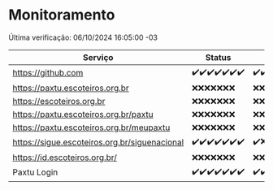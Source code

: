 # Monitoramento

Última verificação: 06/10/2024 16:05:00 -03

|Serviço|Status|Últimas 24h|
|---|---|---|
|https://github.com|<span title="2024-09-29: OK=23">✔️</span><span title="2024-09-30: OK=23">✔️</span><span title="2024-10-01: OK=23">✔️</span><span title="2024-10-02: OK=23">✔️</span><span title="2024-10-03: OK=23">✔️</span><span title="2024-10-04: OK=23">✔️</span><span title="2024-10-05: OK=18">✔️</span>|<span title="05/10/2024 16:06:00 -03 : 200">✔️</span><span title="05/10/2024 17:07:00 -03 : 200">✔️</span><span title="05/10/2024 18:06:00 -03 : 200">✔️</span><span title="05/10/2024 19:08:00 -03 : 200">✔️</span><span title="05/10/2024 20:07:00 -03 : 200">✔️</span><span title="05/10/2024 21:43:00 -03 : 200">✔️</span><span title="05/10/2024 23:16:00 -03 : 200">✔️</span><span title="06/10/2024 00:17:00 -03 : 200">✔️</span><span title="06/10/2024 01:10:00 -03 : 200">✔️</span><span title="06/10/2024 02:07:00 -03 : 200">✔️</span><span title="06/10/2024 03:10:00 -03 : 200">✔️</span><span title="06/10/2024 04:08:00 -03 : 200">✔️</span><span title="06/10/2024 05:09:00 -03 : 200">✔️</span><span title="06/10/2024 06:08:00 -03 : 200">✔️</span><span title="06/10/2024 07:07:00 -03 : 200">✔️</span><span title="06/10/2024 08:06:00 -03 : 200">✔️</span><span title="06/10/2024 09:13:00 -03 : 200">✔️</span><span title="06/10/2024 10:13:00 -03 : 200">✔️</span><span title="06/10/2024 11:06:00 -03 : 200">✔️</span><span title="06/10/2024 12:07:00 -03 : 200">✔️</span><span title="06/10/2024 13:08:00 -03 : 200">✔️</span><span title="06/10/2024 14:07:00 -03 : 200">✔️</span><span title="06/10/2024 15:09:00 -03 : 200">✔️</span><span title="06/10/2024 16:04:00 -03 : 200">✔️</span>|
|https://paxtu.escoteiros.org.br|<span title="2024-09-29: Falhas=23">❌</span><span title="2024-09-30: Falhas=23">❌</span><span title="2024-10-01: Falhas=23">❌</span><span title="2024-10-02: Falhas=23">❌</span><span title="2024-10-03: Falhas=23">❌</span><span title="2024-10-04: Falhas=23">❌</span><span title="2024-10-05: Falhas=18">❌</span>|<span title="05/10/2024 16:06:00 -03 : 403">❌</span><span title="05/10/2024 17:07:00 -03 : 403">❌</span><span title="05/10/2024 18:06:00 -03 : 403">❌</span><span title="05/10/2024 19:08:00 -03 : 403">❌</span><span title="05/10/2024 20:07:00 -03 : 403">❌</span><span title="05/10/2024 21:43:00 -03 : 403">❌</span><span title="05/10/2024 23:16:00 -03 : 403">❌</span><span title="06/10/2024 00:17:00 -03 : 403">❌</span><span title="06/10/2024 01:10:00 -03 : 403">❌</span><span title="06/10/2024 02:07:00 -03 : 403">❌</span><span title="06/10/2024 03:10:00 -03 : 403">❌</span><span title="06/10/2024 04:08:00 -03 : 403">❌</span><span title="06/10/2024 05:09:00 -03 : 403">❌</span><span title="06/10/2024 06:08:00 -03 : 403">❌</span><span title="06/10/2024 07:07:00 -03 : 403">❌</span><span title="06/10/2024 08:06:00 -03 : 403">❌</span><span title="06/10/2024 09:13:00 -03 : 403">❌</span><span title="06/10/2024 10:13:00 -03 : 403">❌</span><span title="06/10/2024 11:06:00 -03 : 403">❌</span><span title="06/10/2024 12:07:00 -03 : 403">❌</span><span title="06/10/2024 13:08:00 -03 : 403">❌</span><span title="06/10/2024 14:07:00 -03 : 403">❌</span><span title="06/10/2024 15:09:00 -03 : 403">❌</span><span title="06/10/2024 16:04:00 -03 : 403">❌</span>|
|https://escoteiros.org.br|<span title="2024-09-29: Falhas=23">❌</span><span title="2024-09-30: Falhas=23">❌</span><span title="2024-10-01: Falhas=23">❌</span><span title="2024-10-02: Falhas=23">❌</span><span title="2024-10-03: Falhas=23">❌</span><span title="2024-10-04: Falhas=23">❌</span><span title="2024-10-05: Falhas=18">❌</span>|<span title="05/10/2024 16:06:00 -03 : 403">❌</span><span title="05/10/2024 17:07:00 -03 : 403">❌</span><span title="05/10/2024 18:06:00 -03 : 403">❌</span><span title="05/10/2024 19:08:00 -03 : 403">❌</span><span title="05/10/2024 20:07:00 -03 : 403">❌</span><span title="05/10/2024 21:43:00 -03 : 403">❌</span><span title="05/10/2024 23:16:00 -03 : 403">❌</span><span title="06/10/2024 00:17:00 -03 : 403">❌</span><span title="06/10/2024 01:10:00 -03 : 403">❌</span><span title="06/10/2024 02:07:00 -03 : 403">❌</span><span title="06/10/2024 03:10:00 -03 : 403">❌</span><span title="06/10/2024 04:08:00 -03 : 403">❌</span><span title="06/10/2024 05:09:00 -03 : 403">❌</span><span title="06/10/2024 06:08:00 -03 : 403">❌</span><span title="06/10/2024 07:07:00 -03 : 403">❌</span><span title="06/10/2024 08:06:00 -03 : 403">❌</span><span title="06/10/2024 09:13:00 -03 : 403">❌</span><span title="06/10/2024 10:13:00 -03 : 403">❌</span><span title="06/10/2024 11:06:00 -03 : 403">❌</span><span title="06/10/2024 12:07:00 -03 : 403">❌</span><span title="06/10/2024 13:08:00 -03 : 403">❌</span><span title="06/10/2024 14:07:00 -03 : 403">❌</span><span title="06/10/2024 15:09:00 -03 : 403">❌</span><span title="06/10/2024 16:04:00 -03 : 403">❌</span>|
|https://paxtu.escoteiros.org.br/paxtu|<span title="2024-09-29: Falhas=23">❌</span><span title="2024-09-30: Falhas=23">❌</span><span title="2024-10-01: Falhas=23">❌</span><span title="2024-10-02: Falhas=23">❌</span><span title="2024-10-03: Falhas=23">❌</span><span title="2024-10-04: Falhas=23">❌</span><span title="2024-10-05: Falhas=18">❌</span>|<span title="05/10/2024 16:06:00 -03 : 403">❌</span><span title="05/10/2024 17:07:00 -03 : 403">❌</span><span title="05/10/2024 18:06:00 -03 : 403">❌</span><span title="05/10/2024 19:08:00 -03 : 403">❌</span><span title="05/10/2024 20:07:00 -03 : 403">❌</span><span title="05/10/2024 21:43:00 -03 : 403">❌</span><span title="05/10/2024 23:16:00 -03 : 403">❌</span><span title="06/10/2024 00:17:00 -03 : 403">❌</span><span title="06/10/2024 01:10:00 -03 : 403">❌</span><span title="06/10/2024 02:07:00 -03 : 403">❌</span><span title="06/10/2024 03:10:00 -03 : 403">❌</span><span title="06/10/2024 04:08:00 -03 : 403">❌</span><span title="06/10/2024 05:09:00 -03 : 403">❌</span><span title="06/10/2024 06:08:00 -03 : 403">❌</span><span title="06/10/2024 07:07:00 -03 : 403">❌</span><span title="06/10/2024 08:06:00 -03 : 403">❌</span><span title="06/10/2024 09:13:00 -03 : 403">❌</span><span title="06/10/2024 10:13:00 -03 : 403">❌</span><span title="06/10/2024 11:06:00 -03 : 403">❌</span><span title="06/10/2024 12:07:00 -03 : 403">❌</span><span title="06/10/2024 13:08:00 -03 : 403">❌</span><span title="06/10/2024 14:07:00 -03 : 403">❌</span><span title="06/10/2024 15:09:00 -03 : 403">❌</span><span title="06/10/2024 16:04:00 -03 : 403">❌</span>|
|https://paxtu.escoteiros.org.br/meupaxtu|<span title="2024-09-29: Falhas=23">❌</span><span title="2024-09-30: Falhas=23">❌</span><span title="2024-10-01: Falhas=23">❌</span><span title="2024-10-02: Falhas=23">❌</span><span title="2024-10-03: Falhas=23">❌</span><span title="2024-10-04: Falhas=23">❌</span><span title="2024-10-05: Falhas=18">❌</span>|<span title="05/10/2024 16:06:00 -03 : 403">❌</span><span title="05/10/2024 17:07:00 -03 : 403">❌</span><span title="05/10/2024 18:06:00 -03 : 403">❌</span><span title="05/10/2024 19:08:00 -03 : 403">❌</span><span title="05/10/2024 20:07:00 -03 : 403">❌</span><span title="05/10/2024 21:43:00 -03 : 403">❌</span><span title="05/10/2024 23:16:00 -03 : 403">❌</span><span title="06/10/2024 00:17:00 -03 : 403">❌</span><span title="06/10/2024 01:10:00 -03 : 403">❌</span><span title="06/10/2024 02:07:00 -03 : 403">❌</span><span title="06/10/2024 03:10:00 -03 : 403">❌</span><span title="06/10/2024 04:08:00 -03 : 403">❌</span><span title="06/10/2024 05:09:00 -03 : 403">❌</span><span title="06/10/2024 06:08:00 -03 : 403">❌</span><span title="06/10/2024 07:07:00 -03 : 403">❌</span><span title="06/10/2024 08:06:00 -03 : 403">❌</span><span title="06/10/2024 09:13:00 -03 : 403">❌</span><span title="06/10/2024 10:13:00 -03 : 403">❌</span><span title="06/10/2024 11:06:00 -03 : 403">❌</span><span title="06/10/2024 12:07:00 -03 : 403">❌</span><span title="06/10/2024 13:08:00 -03 : 403">❌</span><span title="06/10/2024 14:07:00 -03 : 403">❌</span><span title="06/10/2024 15:09:00 -03 : 403">❌</span><span title="06/10/2024 16:04:00 -03 : 403">❌</span>|
|https://sigue.escoteiros.org.br/siguenacional|<span title="2024-09-29: OK=23">✔️</span><span title="2024-09-30: OK=23">✔️</span><span title="2024-10-01: OK=23">✔️</span><span title="2024-10-02: OK=23">✔️</span><span title="2024-10-03: OK=23">✔️</span><span title="2024-10-04: OK=23">✔️</span><span title="2024-10-05: OK=18">✔️</span>|<span title="05/10/2024 16:07:00 -03 : 200">✔️</span><span title="05/10/2024 17:07:00 -03 : 0">❌</span><span title="05/10/2024 18:06:00 -03 : 200">✔️</span><span title="05/10/2024 19:08:00 -03 : 200">✔️</span><span title="05/10/2024 20:07:00 -03 : 200">✔️</span><span title="05/10/2024 21:43:00 -03 : 200">✔️</span><span title="05/10/2024 23:16:00 -03 : 200">✔️</span><span title="06/10/2024 00:17:00 -03 : 200">✔️</span><span title="06/10/2024 01:10:00 -03 : 200">✔️</span><span title="06/10/2024 02:07:00 -03 : 200">✔️</span><span title="06/10/2024 03:10:00 -03 : 200">✔️</span><span title="06/10/2024 04:08:00 -03 : 200">✔️</span><span title="06/10/2024 05:09:00 -03 : 200">✔️</span><span title="06/10/2024 06:08:00 -03 : 200">✔️</span><span title="06/10/2024 07:07:00 -03 : 200">✔️</span><span title="06/10/2024 08:06:00 -03 : 200">✔️</span><span title="06/10/2024 09:13:00 -03 : 200">✔️</span><span title="06/10/2024 10:13:00 -03 : 200">✔️</span><span title="06/10/2024 11:06:00 -03 : 200">✔️</span><span title="06/10/2024 12:07:00 -03 : 200">✔️</span><span title="06/10/2024 13:08:00 -03 : 200">✔️</span><span title="06/10/2024 14:07:00 -03 : 200">✔️</span><span title="06/10/2024 15:09:00 -03 : 200">✔️</span><span title="06/10/2024 16:04:00 -03 : 200">✔️</span>|
|https://id.escoteiros.org.br/|<span title="2024-09-29: Falhas=23">❌</span><span title="2024-09-30: Falhas=23">❌</span><span title="2024-10-01: Falhas=23">❌</span><span title="2024-10-02: Falhas=23">❌</span><span title="2024-10-03: Falhas=23">❌</span><span title="2024-10-04: Falhas=23">❌</span><span title="2024-10-05: Falhas=18">❌</span>|<span title="05/10/2024 16:07:00 -03 : 403">❌</span><span title="05/10/2024 17:08:00 -03 : 403">❌</span><span title="05/10/2024 18:06:00 -03 : 403">❌</span><span title="05/10/2024 19:08:00 -03 : 403">❌</span><span title="05/10/2024 20:07:00 -03 : 403">❌</span><span title="05/10/2024 21:43:00 -03 : 403">❌</span><span title="05/10/2024 23:16:00 -03 : 403">❌</span><span title="06/10/2024 00:17:00 -03 : 403">❌</span><span title="06/10/2024 01:10:00 -03 : 403">❌</span><span title="06/10/2024 02:07:00 -03 : 403">❌</span><span title="06/10/2024 03:10:00 -03 : 403">❌</span><span title="06/10/2024 04:08:00 -03 : 403">❌</span><span title="06/10/2024 05:09:00 -03 : 403">❌</span><span title="06/10/2024 06:08:00 -03 : 403">❌</span><span title="06/10/2024 07:07:00 -03 : 403">❌</span><span title="06/10/2024 08:06:00 -03 : 403">❌</span><span title="06/10/2024 09:13:00 -03 : 403">❌</span><span title="06/10/2024 10:13:00 -03 : 403">❌</span><span title="06/10/2024 11:06:00 -03 : 403">❌</span><span title="06/10/2024 12:07:00 -03 : 403">❌</span><span title="06/10/2024 13:08:00 -03 : 403">❌</span><span title="06/10/2024 14:07:00 -03 : 403">❌</span><span title="06/10/2024 15:09:00 -03 : 403">❌</span><span title="06/10/2024 16:05:00 -03 : 403">❌</span>|
|Paxtu Login|<span title="2024-09-29: OK=23">✔️</span><span title="2024-09-30: OK=23">✔️</span><span title="2024-10-01: OK=23">✔️</span><span title="2024-10-02: OK=23">✔️</span><span title="2024-10-03: OK=23">✔️</span><span title="2024-10-04: OK=23">✔️</span><span title="2024-10-05: OK=18">✔️</span>|<span title="05/10/2024 16:07:00 -03 : 200">✔️</span><span title="05/10/2024 17:08:00 -03 : 200">✔️</span><span title="05/10/2024 18:06:00 -03 : 200">✔️</span><span title="05/10/2024 19:08:00 -03 : 200">✔️</span><span title="05/10/2024 20:07:00 -03 : 200">✔️</span><span title="05/10/2024 21:43:00 -03 : 200">✔️</span><span title="05/10/2024 23:16:00 -03 : 200">✔️</span><span title="06/10/2024 00:17:00 -03 : 200">✔️</span><span title="06/10/2024 01:10:00 -03 : 200">✔️</span><span title="06/10/2024 02:07:00 -03 : 200">✔️</span><span title="06/10/2024 03:10:00 -03 : 200">✔️</span><span title="06/10/2024 04:08:00 -03 : 200">✔️</span><span title="06/10/2024 05:09:00 -03 : 200">✔️</span><span title="06/10/2024 06:08:00 -03 : 200">✔️</span><span title="06/10/2024 07:07:00 -03 : 200">✔️</span><span title="06/10/2024 08:06:00 -03 : 200">✔️</span><span title="06/10/2024 09:13:00 -03 : 200">✔️</span><span title="06/10/2024 10:13:00 -03 : 200">✔️</span><span title="06/10/2024 11:06:00 -03 : 200">✔️</span><span title="06/10/2024 12:07:00 -03 : 200">✔️</span><span title="06/10/2024 13:08:00 -03 : 200">✔️</span><span title="06/10/2024 14:07:00 -03 : 200">✔️</span><span title="06/10/2024 15:09:00 -03 : 200">✔️</span><span title="06/10/2024 16:05:00 -03 : 200">✔️</span>|
